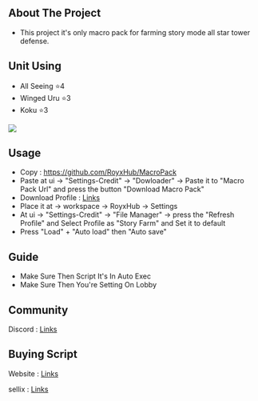 ## About The Project

* This project it's only macro pack for farming story mode all star tower defense.

## Unit Using

* All Seeing ⭐4
* Winged Uru ⭐3
* Koku ⭐3

![](https://cdn.discordapp.com/attachments/870201487458979910/970085087452479508/unknown.png)

## Usage

* Copy : https://github.com/RoyxHub/MacroPack
* Paste at ui -> "Settings-Credit" -> "Dowloader" -> Paste it to "Macro Pack Url" and press the button "Download Macro Pack"
* Download Profile : [Links](https://cdn.discordapp.com/attachments/956823138254094386/970089242036437094/Story_Farm.json)
* Place it at -> workspace -> RoyxHub -> Settings
* At ui -> "Settings-Credit" -> "File Manager" -> press the "Refresh Profile" and Select Profile as "Story Farm" and Set it to default
* Press "Load" + "Auto load" then "Auto save"

## Guide

* Make Sure Then Script It's In Auto Exec
* Make Sure Then You're Setting On Lobby

## Community
Discord : [Links](https://discord.com/invite/AYRXDmgjjU)

## Buying Script

Website : [Links](https://royx.net/)

sellix : [Links](https://royx.sellix.io/)
